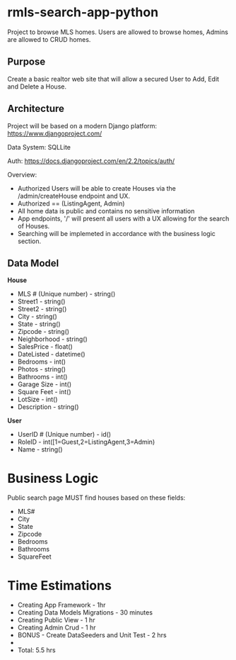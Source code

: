 # rmls-search-app-python
Project to browse MLS homes. Users are allowed to browse homes, Admins are allowed to CRUD homes. 


## Purpose
Create a basic realtor web site that will allow a secured User to Add, Edit and Delete a
House.

## Architecture

Project will be based on a modern Django platform: https://www.djangoproject.com/

Data System:
SQLLite 

Auth:
https://docs.djangoproject.com/en/2.2/topics/auth/

Overview:
* Authorized Users will be able to create Houses via the /admin/createHouse endpoint and UX. 
* Authorized == (ListingAgent, Admin)
* All home data is public and contains no sensitive information
* App endpoints, '/' will present all users with a UX allowing for the search of Houses. 
* Searching will be implemeted in accordance with the business logic section.

## Data Model

**House**
* MLS # (Unique number) - string()
* Street1 - string()
* Street2 - string()
* City - string()
* State - string()
* Zipcode - string()
* Neighborhood - string()
* SalesPrice - float()
* DateListed - datetime()
* Bedrooms - int()
* Photos - string()
* Bathrooms - int()
* Garage Size - int()
* Square Feet - int()
* LotSize - int()
* Description - string()

**User**
* UserID # (Unique number) - id()
* RoleID - int([1=Guest,2=ListingAgent,3=Admin)
* Name - string()

# Business Logic
Public search page MUST find houses based on these fields:
* MLS#
* City
* State
* Zipcode
* Bedrooms
* Bathrooms
* SquareFeet


# Time Estimations
* Creating App Framework - 1hr
* Creating Data Models Migrations - 30 minutes
* Creating Public View - 1 hr
* Creating Admin Crud - 1 hr
* BONUS - Create DataSeeders and Unit Test - 2 hrs
* 
* Total: 5.5 hrs 